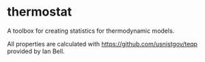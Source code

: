 # thermostat
A toolbox for creating statistics for thermodynamic models.

All properties are calculated with https://github.com/usnistgov/teqp provided by Ian Bell.




